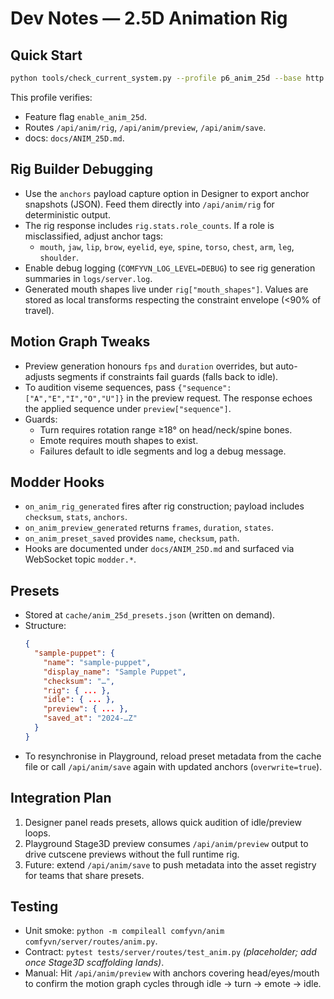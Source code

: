 # Dev Notes — 2.5D Animation Rig

## Quick Start

```bash
python tools/check_current_system.py --profile p6_anim_25d --base http://127.0.0.1:8001
```

This profile verifies:

- Feature flag `enable_anim_25d`.
- Routes `/api/anim/rig`, `/api/anim/preview`, `/api/anim/save`.
- docs: `docs/ANIM_25D.md`.

## Rig Builder Debugging

- Use the `anchors` payload capture option in Designer to export anchor snapshots (JSON). Feed them directly into `/api/anim/rig` for deterministic output.
- The rig response includes `rig.stats.role_counts`. If a role is misclassified, adjust anchor tags:
  - `mouth`, `jaw`, `lip`, `brow`, `eyelid`, `eye`, `spine`, `torso`, `chest`, `arm`, `leg`, `shoulder`.
- Enable debug logging (`COMFYVN_LOG_LEVEL=DEBUG`) to see rig generation summaries in `logs/server.log`.
- Generated mouth shapes live under `rig["mouth_shapes"]`. Values are stored as local transforms respecting the constraint envelope (<90% of travel).

## Motion Graph Tweaks

- Preview generation honours `fps` and `duration` overrides, but auto-adjusts segments if constraints fail guards (falls back to idle).
- To audition viseme sequences, pass `{"sequence": ["A","E","I","O","U"]}` in the preview request. The response echoes the applied sequence under `preview["sequence"]`.
- Guards:
  - Turn requires rotation range ≥18° on head/neck/spine bones.
  - Emote requires mouth shapes to exist.
  - Failures default to idle segments and log a debug message.

## Modder Hooks

- `on_anim_rig_generated` fires after rig construction; payload includes `checksum`, `stats`, `anchors`.
- `on_anim_preview_generated` returns `frames`, `duration`, `states`.
- `on_anim_preset_saved` provides `name`, `checksum`, `path`.
- Hooks are documented under `docs/ANIM_25D.md` and surfaced via WebSocket topic `modder.*`.

## Presets

- Stored at `cache/anim_25d_presets.json` (written on demand).
- Structure:
  ```json
  {
    "sample-puppet": {
      "name": "sample-puppet",
      "display_name": "Sample Puppet",
      "checksum": "…",
      "rig": { ... },
      "idle": { ... },
      "preview": { ... },
      "saved_at": "2024-…Z"
    }
  }
  ```
- To resynchronise in Playground, reload preset metadata from the cache file or call `/api/anim/save` again with updated anchors (`overwrite=true`).

## Integration Plan

1. Designer panel reads presets, allows quick audition of idle/preview loops.
2. Playground Stage3D preview consumes `/api/anim/preview` output to drive cutscene previews without the full runtime rig.
3. Future: extend `/api/anim/save` to push metadata into the asset registry for teams that share presets.

## Testing

- Unit smoke: `python -m compileall comfyvn/anim comfyvn/server/routes/anim.py`.
- Contract: `pytest tests/server/routes/test_anim.py` *(placeholder; add once Stage3D scaffolding lands)*.
- Manual: Hit `/api/anim/preview` with anchors covering head/eyes/mouth to confirm the motion graph cycles through idle → turn → emote → idle.
